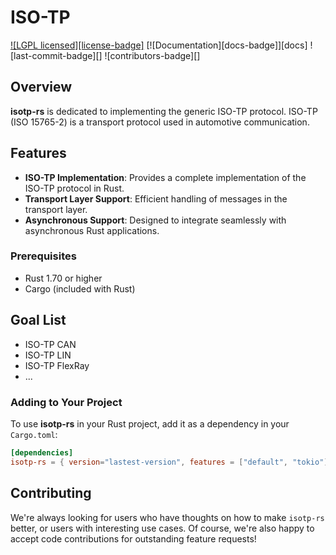 # ISO-TP

[![LGPL licensed][license-badge]](#license)
[![Documentation][docs-badge]][docs]
![last-commit-badge][]
![contributors-badge][]

## Overview

**isotp-rs** is dedicated to implementing the generic ISO-TP protocol. ISO-TP (ISO 15765-2) is a transport protocol used in automotive communication.

## Features

- **ISO-TP Implementation**: Provides a complete implementation of the ISO-TP protocol in Rust.
- **Transport Layer Support**: Efficient handling of messages in the transport layer.
- **Asynchronous Support**: Designed to integrate seamlessly with asynchronous Rust applications.

### Prerequisites

- Rust 1.70 or higher
- Cargo (included with Rust)

## Goal List
- ISO-TP CAN
- ISO-TP LIN
- ISO-TP FlexRay
- ...

### Adding to Your Project

To use **isotp-rs** in your Rust project, add it as a dependency in your `Cargo.toml`:

```toml
[dependencies]
isotp-rs = { version="lastest-version", features = ["default", "tokio"] }
```

## Contributing

We're always looking for users who have thoughts on how to make `isotp-rs` better, or users with
interesting use cases.  Of course, we're also happy to accept code contributions for outstanding
feature requests!
